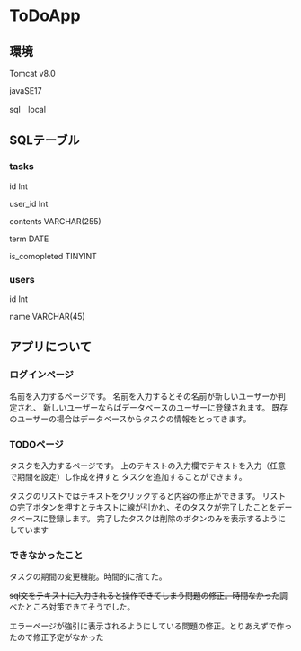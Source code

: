 # ToDoApp

## 環境

Tomcat v8.0

javaSE17

sql　local

## SQLテーブル

### tasks

  id Int
  
  user_id Int
  
  contents VARCHAR(255)
  
  term DATE
  
  is_comopleted TINYINT
  
### users

  id Int
  
  name VARCHAR(45)
 
 ## アプリについて
 
 ### ログインページ
 
  名前を入力するページです。
  名前を入力するとその名前が新しいユーザーか判定され、
  新しいユーザーならばデータベースのユーザーに登録されます。
  既存のユーザーの場合はデータベースからタスクの情報をとってきます。
  
  ### TODOページ
  
  タスクを入力するページです。
  上のテキストの入力欄でテキストを入力（任意で期間を設定）し作成を押すと
  タスクを追加することができます。
  
  タスクのリストではテキストをクリックすると内容の修正ができます。
  リストの完了ボタンを押すとテキストに線が引かれ、そのタスクが完了したことをデータベースに登録します。
  完了したタスクは削除のボタンのみを表示するようにしています
  
  ### できなかったこと
  
  タスクの期間の変更機能。時間的に捨てた。
  
  ~~sql文をテキストに入力されると操作できてしまう問題の修正。時間なかった~~調べたところ対策できてそうでした。
  
  エラーページが強引に表示されるようにしている問題の修正。とりあえずで作ったので修正予定がなかった

